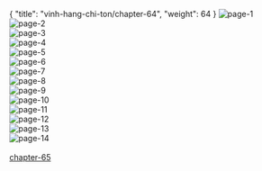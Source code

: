 { "title": "vinh-hang-chi-ton/chapter-64", "weight": 64 }
<img src="vinh-hang-chi-ton_0064_01-c7742fce3a1d40c2bc6439f4f5379001.webp" alt="page-1" origin="http://storage.fshare.vn/Test-vechai/1514089168-Vinh-Hang-Chi-Ton-Chapter-64-Tieng-viet-hamtruyencom-ve-chai-02.jpg"><br/>
<img src="vinh-hang-chi-ton_0064_02-2756373a3d5217809e7759aef181bd41.webp" alt="page-2" origin="http://storage.fshare.vn/Test-vechai/1514089168-Vinh-Hang-Chi-Ton-Chapter-64-Tieng-viet-hamtruyencom-ve-chai-03.jpg"><br/>
<img src="vinh-hang-chi-ton_0064_03-aa1ad2d082640b6b923766e131fdbfcc.webp" alt="page-3" origin="http://storage.fshare.vn/Test-vechai/1514089168-Vinh-Hang-Chi-Ton-Chapter-64-Tieng-viet-hamtruyencom-ve-chai-04.jpg"><br/>
<img src="vinh-hang-chi-ton_0064_04-2e03cfa37b6e6c3b79d38b288943f0e3.webp" alt="page-4" origin="http://storage.fshare.vn/Test-vechai/1514089168-Vinh-Hang-Chi-Ton-Chapter-64-Tieng-viet-hamtruyencom-ve-chai-05.jpg"><br/>
<img src="vinh-hang-chi-ton_0064_05-74b539749a9b0c3166ef8de8de95f002.webp" alt="page-5" origin="http://storage.fshare.vn/Test-vechai/1514089168-Vinh-Hang-Chi-Ton-Chapter-64-Tieng-viet-hamtruyencom-ve-chai-06.jpg"><br/>
<img src="vinh-hang-chi-ton_0064_06-36519d7d7fd080cc6313d406d887d242.webp" alt="page-6" origin="http://storage.fshare.vn/Test-vechai/1514089168-Vinh-Hang-Chi-Ton-Chapter-64-Tieng-viet-hamtruyencom-ve-chai-07.jpg"><br/>
<img src="http://adx.kul.vn/www/delivery/avw.php?zoneid=263&amp;cb=1524675319&amp;n=af995ff0" alt="page-7" origin="http://adx.kul.vn/www/delivery/avw.php?zoneid=263&amp;cb=1524675319&amp;n=af995ff0"><br/>
<img src="vinh-hang-chi-ton_0064_08-3ab1fae3ed2433345ae87861cc2b8866.webp" alt="page-8" origin="http://storage.fshare.vn/Test-vechai/1514089168-Vinh-Hang-Chi-Ton-Chapter-64-Tieng-viet-hamtruyencom-ve-chai-08.jpg"><br/>
<img src="vinh-hang-chi-ton_0064_09-9181be3a5f8b67aea23fddd18dedd08b.webp" alt="page-9" origin="http://storage.fshare.vn/Test-vechai/1514089168-Vinh-Hang-Chi-Ton-Chapter-64-Tieng-viet-hamtruyencom-ve-chai-09.jpg"><br/>
<img src="vinh-hang-chi-ton_0064_10-95b29d979b24a3813aa7031d01993098.webp" alt="page-10" origin="http://storage.fshare.vn/Test-vechai/1514089168-Vinh-Hang-Chi-Ton-Chapter-64-Tieng-viet-hamtruyencom-ve-chai-10.jpg"><br/>
<img src="vinh-hang-chi-ton_0064_11-58873d1dd5a6ab3fe64de5f704fd320a.webp" alt="page-11" origin="http://storage.fshare.vn/Test-vechai/1514089168-Vinh-Hang-Chi-Ton-Chapter-64-Tieng-viet-hamtruyencom-ve-chai-11.jpg"><br/>
<img src="vinh-hang-chi-ton_0064_12-b839bc5f781d04bdc647b11a3a002444.webp" alt="page-12" origin="http://storage.fshare.vn/Test-vechai/1514089168-Vinh-Hang-Chi-Ton-Chapter-64-Tieng-viet-hamtruyencom-ve-chai-12.jpg"><br/>
<img src="vinh-hang-chi-ton_0064_13-e09562ce904b1ba1767b94a2bc84aa6b.webp" alt="page-13" origin="http://storage.fshare.vn/Test-vechai/1514089168-Vinh-Hang-Chi-Ton-Chapter-64-Tieng-viet-hamtruyencom-ve-chai-13.jpg"><br/>
<img src="vinh-hang-chi-ton_0064_14-885fc8f94945f3fb8133553541a17361.webp" alt="page-14" origin="http://storage.fshare.vn/Test-vechai/1514089168-Vinh-Hang-Chi-Ton-Chapter-64-Tieng-viet-hamtruyencom-ve-chai-14.jpg"><br/>
<br/><a class="nextchap" href="/vinh-hang-chi-ton/chapter-65">chapter-65</a>
